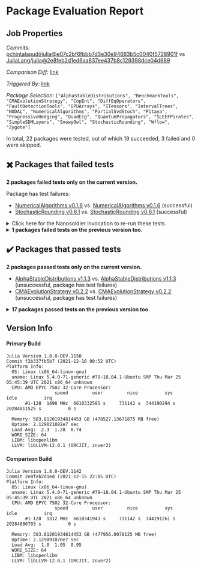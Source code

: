 # Package Evaluation Report

## Job Properties

*Commits:* [pchintalapudi/julia@e07c2bf6fbbb7d3e30e94663b5c0040f5728901f](https://github.com/pchintalapudi/julia/commit/e07c2bf6fbbb7d3e30e94663b5c0040f5728901f) vs [JuliaLang/julia@2e8feb2d1ed6aa837ee437b8c129398dce04d689](https://github.com/JuliaLang/julia/commit/2e8feb2d1ed6aa837ee437b8c129398dce04d689)

*Comparison Diff:* [link](https://github.com/JuliaLang/julia/compare/2e8feb2d1ed6aa837ee437b8c129398dce04d689..pchintalapudi/julia:e07c2bf6fbbb7d3e30e94663b5c0040f5728901f)

*Triggered By:* [link](https://github.com/JuliaLang/julia/pull/42692#issuecomment-995403362)

*Package Selection:* `["AlphaStableDistributions", "BenchmarkTools", "CMAEvolutionStrategy", "CopEnt", "DiffEqOperators", "FaultDetectionTools", "GPUArrays", "ITensors", "IntervalTrees", "NODAL", "NumericalAlgorithms", "PartialSvdStoch", "Pitaya", "ProgressiveHedging", "QuadEig", "QuantumPropagators", "SLEEFPirates", "SimpleSDMLayers", "SnowyOwl", "StochasticRounding", "Wflow", "Zygote"]`

In total, 22 packages were tested, out of which 19 succeeded, 3 failed and 0 were skipped.


## :heavy_multiplication_x: Packages that failed tests

**2 packages failed tests only on the current version.**

Package has test failures:

- [NumericalAlgorithms v0.1.6](https://s3.amazonaws.com/julialang-reports/nanosoldier/pkgeval/by_hash/e07c2bf_vs_2e8feb2/NumericalAlgorithms.1.8.0-DEV-f2b337fb5b7.log) vs. [NumericalAlgorithms v0.1.6](https://s3.amazonaws.com/julialang-reports/nanosoldier/pkgeval/by_hash/e07c2bf_vs_2e8feb2/NumericalAlgorithms.1.8.0-DEV-2e8feb2d1ed.log) (successful)
- [StochasticRounding v0.6.1](https://s3.amazonaws.com/julialang-reports/nanosoldier/pkgeval/by_hash/e07c2bf_vs_2e8feb2/StochasticRounding.1.8.0-DEV-f2b337fb5b7.log) vs. [StochasticRounding v0.6.1](https://s3.amazonaws.com/julialang-reports/nanosoldier/pkgeval/by_hash/e07c2bf_vs_2e8feb2/StochasticRounding.1.8.0-DEV-2e8feb2d1ed.log) (successful)

<details><summary>Click here for the Nanosoldier invocation to re-run these tests.</summary>
<p>

```
@nanosoldier `runtests(["NumericalAlgorithms", "StochasticRounding"], vs = ":master")`
```

</p>
</details>


<details><summary><strong>1 packages failed tests on the previous version too.</strong></summary>
<p>

Package has test failures:

- [IntervalTrees v1.0.0](https://s3.amazonaws.com/julialang-reports/nanosoldier/pkgeval/by_hash/e07c2bf_vs_2e8feb2/IntervalTrees.1.8.0-DEV-f2b337fb5b7.log)

</p>
</details>


## :heavy_check_mark: Packages that passed tests

**2 packages passed tests only on the current version.**

- [AlphaStableDistributions v1.1.3](https://s3.amazonaws.com/julialang-reports/nanosoldier/pkgeval/by_hash/e07c2bf_vs_2e8feb2/AlphaStableDistributions.1.8.0-DEV-f2b337fb5b7.log) vs. [AlphaStableDistributions v1.1.3](https://s3.amazonaws.com/julialang-reports/nanosoldier/pkgeval/by_hash/e07c2bf_vs_2e8feb2/AlphaStableDistributions.1.8.0-DEV-2e8feb2d1ed.log) (unsuccessful, package has test failures)
- [CMAEvolutionStrategy v0.2.2](https://s3.amazonaws.com/julialang-reports/nanosoldier/pkgeval/by_hash/e07c2bf_vs_2e8feb2/CMAEvolutionStrategy.1.8.0-DEV-f2b337fb5b7.log) vs. [CMAEvolutionStrategy v0.2.2](https://s3.amazonaws.com/julialang-reports/nanosoldier/pkgeval/by_hash/e07c2bf_vs_2e8feb2/CMAEvolutionStrategy.1.8.0-DEV-2e8feb2d1ed.log) (unsuccessful, package has test failures)

<details><summary><strong>17 packages passed tests on the previous version too.</strong></summary>
<p>

- [BenchmarkTools v1.2.2](https://s3.amazonaws.com/julialang-reports/nanosoldier/pkgeval/by_hash/e07c2bf_vs_2e8feb2/BenchmarkTools.1.8.0-DEV-f2b337fb5b7.log)
- [CopEnt v0.1.0](https://s3.amazonaws.com/julialang-reports/nanosoldier/pkgeval/by_hash/e07c2bf_vs_2e8feb2/CopEnt.1.8.0-DEV-f2b337fb5b7.log)
- [DiffEqOperators v4.35.0](https://s3.amazonaws.com/julialang-reports/nanosoldier/pkgeval/by_hash/e07c2bf_vs_2e8feb2/DiffEqOperators.1.8.0-DEV-f2b337fb5b7.log)
- [FaultDetectionTools v0.5.0](https://s3.amazonaws.com/julialang-reports/nanosoldier/pkgeval/by_hash/e07c2bf_vs_2e8feb2/FaultDetectionTools.1.8.0-DEV-f2b337fb5b7.log)
- [GPUArrays v8.1.2](https://s3.amazonaws.com/julialang-reports/nanosoldier/pkgeval/by_hash/e07c2bf_vs_2e8feb2/GPUArrays.1.8.0-DEV-f2b337fb5b7.log)
- [ITensors v0.2.12](https://s3.amazonaws.com/julialang-reports/nanosoldier/pkgeval/by_hash/e07c2bf_vs_2e8feb2/ITensors.1.8.0-DEV-f2b337fb5b7.log)
- [NODAL v0.4.0](https://s3.amazonaws.com/julialang-reports/nanosoldier/pkgeval/by_hash/e07c2bf_vs_2e8feb2/NODAL.1.8.0-DEV-f2b337fb5b7.log)
- [PartialSvdStoch v0.1.1](https://s3.amazonaws.com/julialang-reports/nanosoldier/pkgeval/by_hash/e07c2bf_vs_2e8feb2/PartialSvdStoch.1.8.0-DEV-f2b337fb5b7.log)
- [Pitaya v0.2.0](https://s3.amazonaws.com/julialang-reports/nanosoldier/pkgeval/by_hash/e07c2bf_vs_2e8feb2/Pitaya.1.8.0-DEV-f2b337fb5b7.log)
- [ProgressiveHedging v0.5.1](https://s3.amazonaws.com/julialang-reports/nanosoldier/pkgeval/by_hash/e07c2bf_vs_2e8feb2/ProgressiveHedging.1.8.0-DEV-f2b337fb5b7.log)
- [QuadEig v0.1.0](https://s3.amazonaws.com/julialang-reports/nanosoldier/pkgeval/by_hash/e07c2bf_vs_2e8feb2/QuadEig.1.8.0-DEV-f2b337fb5b7.log)
- [QuantumPropagators v0.0.2](https://s3.amazonaws.com/julialang-reports/nanosoldier/pkgeval/by_hash/e07c2bf_vs_2e8feb2/QuantumPropagators.1.8.0-DEV-f2b337fb5b7.log)
- [SLEEFPirates v0.6.28](https://s3.amazonaws.com/julialang-reports/nanosoldier/pkgeval/by_hash/e07c2bf_vs_2e8feb2/SLEEFPirates.1.8.0-DEV-f2b337fb5b7.log)
- [SimpleSDMLayers v0.8.3](https://s3.amazonaws.com/julialang-reports/nanosoldier/pkgeval/by_hash/e07c2bf_vs_2e8feb2/SimpleSDMLayers.1.8.0-DEV-f2b337fb5b7.log)
- [SnowyOwl v0.1.1](https://s3.amazonaws.com/julialang-reports/nanosoldier/pkgeval/by_hash/e07c2bf_vs_2e8feb2/SnowyOwl.1.8.0-DEV-f2b337fb5b7.log)
- [Wflow v0.5.1](https://s3.amazonaws.com/julialang-reports/nanosoldier/pkgeval/by_hash/e07c2bf_vs_2e8feb2/Wflow.1.8.0-DEV-f2b337fb5b7.log)
- [Zygote v0.6.32](https://s3.amazonaws.com/julialang-reports/nanosoldier/pkgeval/by_hash/e07c2bf_vs_2e8feb2/Zygote.1.8.0-DEV-f2b337fb5b7.log)

</p>
</details>


## Version Info

#### Primary Build

```
Julia Version 1.8.0-DEV.1150
Commit f2b337fb5b7 (2021-12-16 00:52 UTC)
Platform Info:
  OS: Linux (x86_64-linux-gnu)
  uname: Linux 5.4.0-71-generic #79~18.04.1-Ubuntu SMP Thu Mar 25 05:45:39 UTC 2021 x86_64 unknown
  CPU: AMD EPYC 7502 32-Core Processor: 
                  speed         user         nice          sys         idle          irq
       #1-128  1498 MHz  6610332585 s     731142 s  344190294 s  20284011525 s          0 s
       
  Memory: 503.81201934814453 GB (478527.13671875 MB free)
  Uptime: 2.129021882e7 sec
  Load Avg:  2.3  1.28  0.74
  WORD_SIZE: 64
  LIBM: libopenlibm
  LLVM: libLLVM-12.0.1 (ORCJIT, znver2)

```

#### Comparison Build

```
Julia Version 1.8.0-DEV.1142
Commit 2e8feb2d1ed (2021-12-15 22:05 UTC)
Platform Info:
  OS: Linux (x86_64-linux-gnu)
  uname: Linux 5.4.0-71-generic #79~18.04.1-Ubuntu SMP Thu Mar 25 05:45:39 UTC 2021 x86_64 unknown
  CPU: AMD EPYC 7502 32-Core Processor: 
                  speed         user         nice          sys         idle          irq
       #1-128  1312 MHz  6610341943 s     731142 s  344191261 s  20284886703 s          0 s
       
  Memory: 503.81201934814453 GB (477956.0078125 MB free)
  Uptime: 2.129091076e7 sec
  Load Avg:  1.0  1.05  0.95
  WORD_SIZE: 64
  LIBM: libopenlibm
  LLVM: libLLVM-12.0.1 (ORCJIT, znver2)

```
<!-- Generated on 2021-12-15T23:36:25.914 -->
